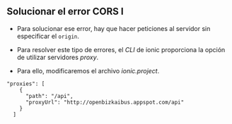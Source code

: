 ## Solucionar el error CORS I

- Para solucionar ese error, hay que hacer peticiones al servidor sin especificar el ```origin```.

- Para resolver este tipo de errores, el *CLI* de ionic proporciona la opción de utilizar servidores *proxy*.

- Para ello, modificaremos el archivo *ionic.project*.

```
"proxies": [
    {
      "path": "/api",
      "proxyUrl": "http://openbizkaibus.appspot.com/api"
    }
  ]
```
